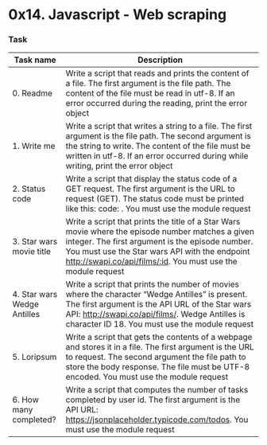 # 0x14. Javascript - Web scraping

### Task

| Task name | Description |
| --- | --- |
| 0. Readme | Write a script that reads and prints the content of a file. The first argument is the file path. The content of the file must be read in utf-8. If an error occurred during the reading, print the error object |
| 1. Write me | Write a script that writes a string to a file. The first argument is the file path. The second argument is the string to write. The content of the file must be written in utf-8. If an error occurred during while writing, print the error object |
| 2. Status code | Write a script that display the status code of a GET request. The first argument is the URL to request (GET). The status code must be printed like this: code: <status code>. You must use the module request |
| 3. Star wars movie title | Write a script that prints the title of a Star Wars movie where the episode number matches a given integer. The first argument is the episode number. You must use the Star wars API with the endpoint http://swapi.co/api/films/:id. You must use the module request |
| 4. Star wars Wedge Antilles | Write a script that prints the number of movies where the character “Wedge Antilles” is present. The first argument is the API URL of the Star wars API: http://swapi.co/api/films/. Wedge Antilles is character ID 18. You must use the module request |
| 5. Loripsum | Write a script that gets the contents of a webpage and stores it in a file. The first argument is the URL to request. The second argument the file path to store the body response. The file must be UTF-8 encoded. You must use the module request |
| 6. How many completed? | Write a script that computes the number of tasks completed by user id. The first argument is the API URL: https://jsonplaceholder.typicode.com/todos. You must use the module request |
